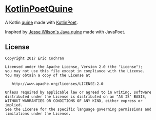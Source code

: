 [KotlinPoetQuine](quine/src/main/kotlin/com/nightlynexus/kotlinpoetquine/Quine.kt)
====================

A Kotlin [quine](https://en.wikipedia.org/wiki/Quine_(computing)) made with [KotlinPoet](https://github.com/square/kotlinpoet).

Inspired by [Jesse Wilson's Java quine](https://gist.github.com/swankjesse/0776f9be158022ad2be9) made with JavaPoet.

License
-------

    Copyright 2017 Eric Cochran

    Licensed under the Apache License, Version 2.0 (the "License");
    you may not use this file except in compliance with the License.
    You may obtain a copy of the License at

       http://www.apache.org/licenses/LICENSE-2.0

    Unless required by applicable law or agreed to in writing, software
    distributed under the License is distributed on an "AS IS" BASIS,
    WITHOUT WARRANTIES OR CONDITIONS OF ANY KIND, either express or implied.
    See the License for the specific language governing permissions and
    limitations under the License.
